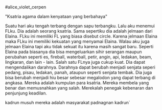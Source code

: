 
#alice_violet_cerpen

"Ksatria agama dalam kenyataan yang berbahaya"

Suatu hari aku tengah terbang dengan sapu terbangku. Lalu aku menemui FLku. Dia adalah seorang ksatria. Sama sepertiku dia adalah jelmaan dari Elaina. FLku ini memiliki FL yang biasa disebut circle. Karena jelmaan Elaina maka FLku ini memiliki kekuatan yang menyamai Elaina. Walau aku juga jelmaan Elaina tapi aku tidak sekuat itu karena masih sangat baru. Seperti Elaina pada biasanya dia bisa mengeluarkan sihir serangan maupun perubahan seperti es, fireball, waterball, petir, angin, api, ledakan, beam, lingkaran, dan lain - lain. Salah satu FLnya juga cukup kuat. Dia dapat mengendalikan darahnya. Darahnya dapat berubah menjadi senjata seperi pedang, pisau, ledakan, panah, ataupun seperti senjata tembak. Dia juga bisa berubah menjadi hiu besar sebesar megalodon yang dapat terbang di angkasa.
Mereka adalah kumpulan para ksatria. Mereka membela yang benar dan memusnahkan yang salah. Merekalah penegak kebenaran dan penjunjung keadilan. 

kadrun
musuh mereka adalah
masyarakat padnagnan kadrun`   
